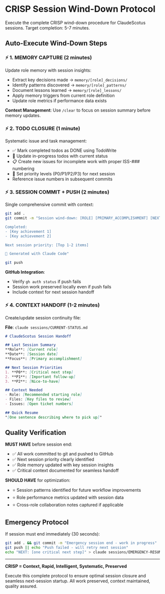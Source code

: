 # CRISP Session Wind-Down Protocol

Execute the complete CRISP wind-down procedure for ClaudeScotus sessions. Target completion: 5-7 minutes.

## Auto-Execute Wind-Down Steps

### ⚡ **1. MEMORY CAPTURE** (2 minutes)
Update role memory with session insights:
- Extract key decisions made → `memory/[role]_decisions/`
- Identify patterns discovered → `memory/[role]_patterns/` 
- Document lessons learned → `memory/[role]_lessons/`
- Apply memory triggers from current role definition
- Update role metrics if performance data exists

**Context Management**: Use `/clear` to focus on session summary before memory updates.

### ⚡ **2. TODO CLOSURE** (1 minute)
Systematic issue and task management:
- ✅ Mark completed todos as DONE using TodoWrite
- 🔄 Update in-progress todos with current status  
- 📋 Create new issues for incomplete work with proper ISS-### numbering
- 🔺 Set priority levels (P0/P1/P2/P3) for next session
- Reference issue numbers in subsequent commits

### ⚡ **3. SESSION COMMIT + PUSH** (2 minutes)
Single comprehensive commit with context:

```bash
git add .
git commit -m "Session wind-down: [ROLE] [PRIMARY_ACCOMPLISHMENT] [NEXT_PRIORITY]

Completed:
- [Key achievement 1]
- [Key achievement 2]

Next session priority: [Top 1-2 items]

🤖 Generated with Claude Code"

git push
```

**GitHub Integration**: 
- Verify `gh auth status` if push fails
- Session work preserved locally even if push fails
- Include context for next session handoff

### ⚡ **4. CONTEXT HANDOFF** (1-2 minutes)
Create/update session continuity file:

**File**: `claude sessions/CURRENT-STATUS.md`
```markdown
# ClaudeScotus Session Handoff

## Last Session Summary
**Role**: [Current role]  
**Date**: [Session date]  
**Focus**: [Primary accomplishment]

## Next Session Priorities
1. **P0**: [Critical next step]
2. **P1**: [Important follow-up]  
3. **P2**: [Nice-to-have]

## Context Needed
- Role: [Recommended starting role]
- Files: [Key files to review]
- Issues: [Open ticket numbers]

## Quick Resume
"[One sentence describing where to pick up]"
```

## Quality Verification

**MUST HAVE** before session end:
- ✅ All work committed to git and pushed to GitHub
- ✅ Next session priority clearly identified  
- ✅ Role memory updated with key session insights  
- ✅ Critical context documented for seamless handoff

**SHOULD HAVE** for optimization:
- ⭐ Session patterns identified for future workflow improvements
- ⭐ Role performance metrics updated with session data
- ⭐ Cross-role collaboration notes captured if applicable

## Emergency Protocol
If session must end immediately (30 seconds):
```bash
git add . && git commit -m "Emergency session end - work in progress"
git push || echo "Push failed - will retry next session"
echo "NEXT: [one critical next step]" > claude sessions/EMERGENCY-RESUME.md
```

---

**CRISP = Context, Rapid, Intelligent, Systematic, Preserved**

Execute this complete protocol to ensure optimal session closure and seamless next-session startup. All work preserved, context maintained, quality assured.